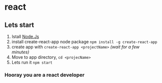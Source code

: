 # react

## Lets start
1. Istall [Node.Js](https://nodejs.org/en/)
2. install create-react-app node package `npm install -g create-react-app`
3. create app with `create-react-app <projectName>` _(wait for a few minutes)_
4. Move to app directory, `cd <projecName>`
5. Lets run it `npm start`

### Hooray you are a react developer